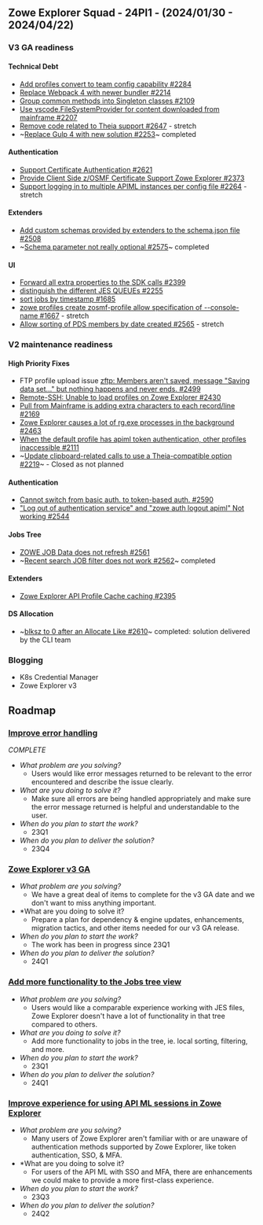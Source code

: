 ## Zowe Explorer Squad - 24PI1 - (2024/01/30 - 2024/04/22)

### V3 GA readiness

#### Technical Debt

- [Add profiles convert to team config capability  #2284](https://github.com/zowe/vscode-extension-for-zowe/issues/2284)
- [Replace Webpack 4 with newer bundler #2214](https://github.com/zowe/vscode-extension-for-zowe/issues/2214)
- [Group common methods into Singleton classes #2109](https://github.com/zowe/vscode-extension-for-zowe/issues/2109)
- [Use vscode.FileSystemProvider for content downloaded from mainframe #2207](https://github.com/zowe/vscode-extension-for-zowe/issues/2207)
- [Remove code related to Theia support  #2647](https://github.com/zowe/vscode-extension-for-zowe/issues/2647) - stretch
- ~[Replace Gulp 4 with new solution #2253](https://github.com/zowe/vscode-extension-for-zowe/issues/2253)~ completed

#### Authentication

- [Support Certificate Authentication #2621](https://github.com/zowe/vscode-extension-for-zowe/issues/2621)
- [Provide Client Side z/OSMF Certificate Support Zowe Explorer #2373](https://github.com/zowe/vscode-extension-for-zowe/issues/2373)
- [Support logging in to multiple APIML instances per config file #2264](https://github.com/zowe/vscode-extension-for-zowe/issues/2264)  - stretch

#### Extenders

- [Add custom schemas provided by extenders to the schema.json file #2508](https://github.com/zowe/vscode-extension-for-zowe/issues/2508)
- ~[Schema parameter not really optional #2575](https://github.com/zowe/vscode-extension-for-zowe/issues/2575)~ completed

#### UI

- [Forward all extra properties to the SDK calls #2399](https://github.com/zowe/vscode-extension-for-zowe/issues/2399)
- [distinguish the different JES QUEUEs #2255](https://github.com/zowe/vscode-extension-for-zowe/issues/2255)
- [sort jobs by timestamp #1685](https://github.com/zowe/vscode-extension-for-zowe/issues/1685)
- [zowe profiles create zosmf-profile allow specification of --console-name  #1667](https://github.com/zowe/vscode-extension-for-zowe/issues/1667) - stretch
- [Allow sorting of PDS members by date created #2565](https://github.com/zowe/vscode-extension-for-zowe/issues/2565) - stretch

### V2 maintenance readiness 

#### High Priority Fixes

- FTP profile upload issue [zftp: Members aren't saved, message "Saving data set..." but nothing happens and never ends. #2499](https://github.com/zowe/vscode-extension-for-zowe/issues/2499)
- [Remote-SSH: Unable to load profiles on Zowe Explorer #2430](https://github.com/zowe/vscode-extension-for-zowe/issues/2430)
- [Pull from Mainframe is adding extra characters to each record/line #2169](https://github.com/zowe/vscode-extension-for-zowe/issues/2169)
- [Zowe Explorer causes a lot of rg.exe processes in the background #2463](https://github.com/zowe/vscode-extension-for-zowe/issues/2463)
- [When the default profile has apiml token authentication, other profiles inaccessible #2111](https://github.com/zowe/vscode-extension-for-zowe/issues/2111)
- ~[Update clipboard-related calls to use a Theia-compatible option #2219](https://github.com/zowe/vscode-extension-for-zowe/issues/2219)~ - Closed as not planned

#### Authentication

- [Cannot switch from basic auth. to token-based auth. #2590](https://github.com/zowe/vscode-extension-for-zowe/issues/2590)
- ["Log out of authentication service" and "zowe auth logout apiml" Not working #2544](https://github.com/zowe/vscode-extension-for-zowe/issues/2544)

#### Jobs Tree

- [ZOWE JOB Data does not refresh #2561](https://github.com/zowe/vscode-extension-for-zowe/issues/2561)
- ~[Recent search JOB filter does not work #2562](https://github.com/zowe/vscode-extension-for-zowe/issues/2562)~ completed

#### Extenders

- [Zowe Explorer API Profile Cache caching #2395](https://github.com/zowe/vscode-extension-for-zowe/issues/2395)

#### DS Allocation 

- ~[blksz to 0 after an Allocate Like #2610](https://github.com/zowe/vscode-extension-for-zowe/issues/2610)~ completed: solution delivered by the CLI team

### Blogging

- K8s Credential Manager
- Zowe Explorer v3

## Roadmap

### [Improve error handling](https://github.com/zowe/vscode-extension-for-zowe/issues/1982)

*COMPLETE*

- *What problem are you solving?*
  - Users would like error messages returned to be relevant to the error encountered and describe the issue clearly.
- *What are you doing to solve it?*
  - Make sure all errors are being handled appropriately and make sure the error message returned is helpful and understandable to the user.
- *When do you plan to start the work?*
  - 23Q1
- *When do you plan to deliver the solution?*
  - 23Q4

### [Zowe Explorer v3 GA]()

- *What problem are you solving?*
  -  We have a great deal of items to complete for the v3 GA date and we don't want to miss anything important.
- *What are you doing to solve it?
  - Prepare a plan for dependency & engine updates, enhancements, migration tactics, and other items needed for our v3 GA release.
- *When do you plan to start the work?*
  - The work has been in progress since 23Q1
- *When do you plan to deliver the solution?*
  - 24Q1

### [Add more functionality to the Jobs tree view](https://github.com/zowe/vscode-extension-for-zowe/issues/1597)

- *What problem are you solving?*
  - Users would like a comparable experience working with JES files, Zowe Explorer doesn't have a lot of functionality in that tree compared to others.
- *What are you doing to solve it?*
  - Add more functionality to jobs in the tree, ie. local sorting, filtering, and more.
- *When do you plan to start the work?*
  - 23Q1
- *When do you plan to deliver the solution?*
  - 24Q1

### [Improve experience for using API ML sessions in Zowe Explorer](https://github.com/zowe/vscode-extension-for-zowe/issues/2252)

- *What problem are you solving?*
  - Many users of Zowe Explorer aren't familiar with or are unaware of authentication methods supported by Zowe Explorer, like token authentication, SSO, & MFA. 
- *What are you doing to solve it?
  - For users of the API ML with SSO and MFA, there are enhancements we could make to provide a more first-class experience.
- *When do you plan to start the work?*
  - 23Q3
- *When do you plan to deliver the solution?*
  - 24Q2



